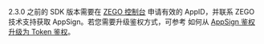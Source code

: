 <div class="mk-warning">

2.3.0 之前的 SDK 版本需要在 [ZEGO 控制台](https://console.zego.im/) 申请有效的 AppID，并联系 ZEGO 技术支持获取 AppSign。若您需要升级鉴权方式，可参考 如何从 [AppSign 鉴权升级为 Token 鉴权](http://doc-zh.zego.im/faq/token_upgrade?product=ExpressVideo&platform=ios)。
</div>

